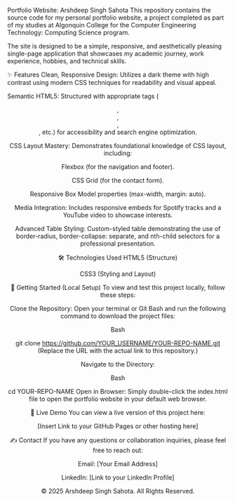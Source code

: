 Portfolio Website: Arshdeep Singh Sahota
This repository contains the source code for my personal portfolio website, a project completed as part of my studies at Algonquin College for the Computer Engineering Technology: Computing Science program.

The site is designed to be a simple, responsive, and aesthetically pleasing single-page application that showcases my academic journey, work experience, hobbies, and technical skills.

✨ Features
Clean, Responsive Design: Utilizes a dark theme with high contrast using modern CSS techniques for readability and visual appeal.

Semantic HTML5: Structured with appropriate tags (<header>, <section>, <footer>, <aside>, etc.) for accessibility and search engine optimization.

CSS Layout Mastery: Demonstrates foundational knowledge of CSS layout, including:

Flexbox (for the navigation and footer).

CSS Grid (for the contact form).

Responsive Box Model properties (max-width, margin: auto).

Media Integration: Includes responsive embeds for Spotify tracks and a YouTube video to showcase interests.

Advanced Table Styling: Custom-styled table demonstrating the use of border-radius, border-collapse: separate, and nth-child selectors for a professional presentation.

🛠️ Technologies Used
HTML5 (Structure)

CSS3 (Styling and Layout)

🚀 Getting Started (Local Setup)
To view and test this project locally, follow these steps:

Clone the Repository: Open your terminal or Git Bash and run the following command to download the project files:

Bash

git clone https://github.com/YOUR_USERNAME/YOUR-REPO-NAME.git
(Replace the URL with the actual link to this repository.)

Navigate to the Directory:

Bash

cd YOUR-REPO-NAME
Open in Browser: Simply double-click the index.html file to open the portfolio website in your default web browser.

🔗 Live Demo
You can view a live version of this project here:

[Insert Link to your GitHub Pages or other hosting here]

✍️ Contact
If you have any questions or collaboration inquiries, please feel free to reach out:

Email: [Your Email Address]

LinkedIn: [Link to your LinkedIn Profile]

© 2025 Arshdeep Singh Sahota. All Rights Reserved.
